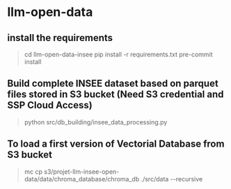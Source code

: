 # llm-open-data

## install the requirements

> cd llm-open-data-insee
> pip install -r requirements.txt
> pre-commit install

## Build complete INSEE dataset based on parquet files stored in S3 bucket (Need S3 credential and SSP Cloud Access)

> python src/db_building/insee_data_processing.py

## To load a first version of Vectorial Database from S3 bucket
> mc cp s3/projet-llm-insee-open-data/data/chroma_database/chroma_db  ./src/data --recursive
